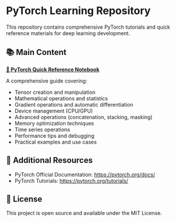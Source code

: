 # PyTorch Learning Repository

This repository contains comprehensive PyTorch tutorials and quick reference materials for deep learning development.

## 📚 Main Content

**[📖 PyTorch Quick Reference Notebook](pytorch_quick_reference.ipynb)**

A comprehensive guide covering:
- Tensor creation and manipulation
- Mathematical operations and statistics
- Gradient operations and automatic differentiation
- Device management (CPU/GPU)
- Advanced operations (concatenation, stacking, masking)
- Memory optimization techniques
- Time series operations
- Performance tips and debugging
- Practical examples and use cases

## 🔬 Additional Resources

- PyTorch Official Documentation: https://pytorch.org/docs/
- PyTorch Tutorials: https://pytorch.org/tutorials/

## 📝 License

This project is open source and available under the MIT License.
